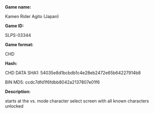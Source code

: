 ﻿**Game name:**

Kamen Rider Agito (Japan)

**Game ID:**

SLPS-03344

**Game format:**

CHD

**Hash:**

CHD DATA SHA1: 54035e8d1bcbdb1c4e28eb2472e65b64227914b8

BIN MD5: ccdc7dfd1f6fdbb8042a2137807e01f6

**Description:**

starts at the vs. mode character select screen with all known characters unlocked